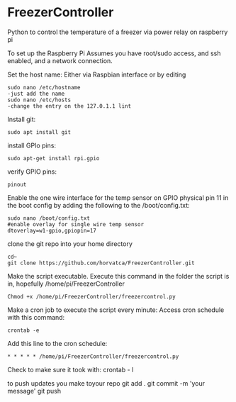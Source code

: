 # FreezerController
Python to control the temperature of a freezer via power relay on raspberry pi


To set up the Raspberry Pi
Assumes you have root/sudo access, and ssh enabled, and a network connection.

Set the host name:
Either via Raspbian interface or by editing
````terminal
sudo nano /etc/hostname
-just add the name
sudo nano /etc/hosts
-change the entry on the 127.0.1.1 lint
````

Install git:
````terminal
sudo apt install git
````

install GPIo pins:
````terminal
sudo apt-get install rpi.gpio
````

verify GPIO pins:
````terminal
pinout
````

Enable the one wire interface for the temp sensor on GPIO physical pin 11 in the boot config by adding the following to the /boot/config.txt:
````terminal
sudo nano /boot/config.txt
#enable overlay for single wire temp sensor
dtoverlay=w1-gpio,gpiopin=17
````

clone the git repo into your home directory
````terminal
cd~
git clone https://github.com/horvatca/FreezerController.git
````

Make the script executable. Execute this command in the folder the script is in, hopefully /home/pi/FreezerController
````console
Chmod +x /home/pi/FreezerController/freezercontrol.py
````

Make a cron job to execute the script every minute:
Access cron schedule with this command:
````console
crontab -e
````
Add this line to the cron schedule:
````console
* * * * * /home/pi/FreezerController/freezercontrol.py
````
Check to make sure it took with:
crontab - l




to push updates you make toyour repo
git add .
git commit -m 'your message'
git push



